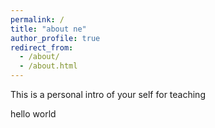 ```yaml
---
permalink: /
title: "about ne"
author_profile: true
redirect_from: 
  - /about/
  - /about.html
---
```


This is a personal intro of your self for teaching

hello world
